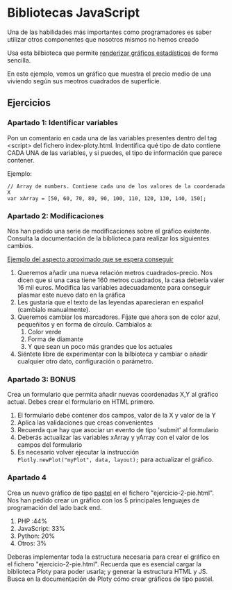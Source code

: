 # Bibliotecas JavaScript

Una de las habilidades más importantes como programadores es saber utilizar otros componentes que nosotros mismos no hemos creado

Usa esta bilbioteca que permite [renderizar gráficos estadísticos](https://plotly.com/javascript/) de forma sencilla.

En este ejemplo, vemos un gráfico que muestra el precio medio de una viviendo según sus meotros cuadrados de superficie.

## Ejercicios

### Apartado 1: Identificar variables 
Pon un comentario en cada una de las variables presentes dentro del tag \<script> del fichero index-ploty.html. Indentifica qué tipo de dato contiene CADA UNA de las variables, y si puedes, el tipo de información que parece contener.

Ejemplo:


```
// Array de numbers. Contiene cada uno de los valores de la coordenada X
var xArray = [50, 60, 70, 80, 90, 100, 110, 120, 130, 140, 150];
```

### Apartado 2: Modificaciones
Nos han pedido una serie de modificaciones sobre el gráfico existente. Consulta la documentación de la biblioteca para realizar los siguientes cambios.

[Ejemplo del aspecto aproximado que se espera conseguir](https://oscarm.tinytake.com/msc/Njg4NDQwNF8xOTU1NzYwOQ)

1. Queremos añadir una nueva relación metros cuadrados-precio. Nos dicen que si una casa tiene 160 metros cuadrados, la casa debería valer 16 mil euros. Modifica las variables adecuadamente para conseguir plasmar este nuevo dato en la gráfica
2. Les gustaría que el texto de las leyendas aparecieran en español (cambialo manualmente). 
3. Queremos cambiar los marcadores. Fíjate que ahora son de color azul, pequeñitos y en forma de círculo. Cambialos a:
   1. Color verde
   2. Forma de diamante
   3. Y que sean un poco más grandes que los actuales
4. Siéntete libre de experimentar con la bilbioteca y cambiar o añadir cualquier otro dato, configuración o parámetro.

### Apartado 3: BONUS

Crea un formulario que permita añadir nuevas coordenadas X,Y al gráfico actual. Debes crear el formulario en HTML primero.

1. El formulario debe contener dos campos, valor de la X y valor de la Y
2. Aplica las validaciones que creas convenientes
3. Recuerda que hay que asociar un evento de tipo 'submit' al formulario
4. Deberás actualizar las variables xArray y yArray con el valor de los campos del formulario
5. Es necesario volver ejecutar la instrucción `    Plotly.newPlot("myPlot", data, layout);` para actualizar el gráfico.

### Apartado 4

Crea un nuevo gráfico de tipo [pastel](https://oscarm.tinytake.com/msc/Njg4Njg5M18xOTU2MDU2MA) en el fichero "ejercicio-2-pie.html". Nos han pedido crear un gráfico con los 5 principales lenguajes de programación del lado back end.

1. PHP :44%
2. JavaScript: 33%
3. Python: 20%
4. Otros: 3%

Deberas implementar toda la estructura necesaria para crear el gráfico en el fichero  "ejercicio-2-pie.html". Recuerda que es esencial cargar la biblioteca Ploty para poder usarla; y generar la estructura HTML y JS. Busca en la documentación de Ploty cómo crear gráficos de tipo pastel.
